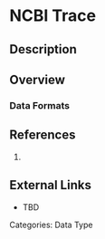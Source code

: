 # NCBI Trace #
## Description ##
## Overview ##
### Data Formats ###
## References ##
1.

## External Links ##
* TBD

Categories: Data Type
